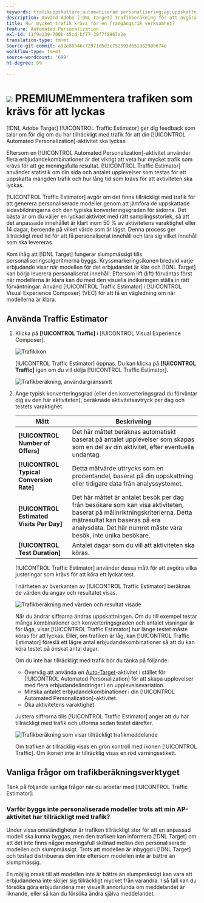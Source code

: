 ```yaml
---
keywords: trafikuppskattare;automatiserad personalisering;ap;uppskattning av trafik;automål
description: Använd Adobe [!DNL Target] Trafikberäkning för att avgöra om du har tillräckligt med trafik för att din Automated Personalization-aktivitet ska lyckas.
title: Hur mycket trafik krävs för en framgångsrik verksamhet?
feature: Automated Personalization
exl-id: 11f9e239-700b-45cd-bf77-39f7f8967a2e
translation-type: tm+mt
source-git-commit: a92e88b46c72971d5d3c752593d651d8290b674e
workflow-type: tm+mt
source-wordcount: '699'
ht-degree: 0%

---
```


# ![](/help/assets/premium.png) PREMIUMEmmentera trafiken som krävs för att lyckas

[!DNL Adobe Target] [!UICONTROL Traffic Estimator] ger dig feedback som talar om för dig om du har tillräckligt med trafik för att din [!UICONTROL Automated Personalization]-aktivitet ska lyckas.

Eftersom en [!UICONTROL Automated Personalization]-aktivitet använder flera erbjudandekombinationer är det viktigt att veta hur mycket trafik som krävs för att ge meningsfulla resultat. [!UICONTROL Traffic Estimator] använder statistik om din sida och antalet upplevelser som testas för att uppskatta mängden trafik och hur lång tid som krävs för att aktiviteten ska lyckas.

[!UICONTROL Traffic Estimator] avgör om det finns tillräckligt med trafik för att generera personaliserade modeller genom att jämföra de uppskattade sidavbildningarna och den typiska konverteringsgraden för sidorna. Det bästa är om du väljer en lyckad aktivitet med rätt samplingsstorlek, så att det anpassade innehållet är klart inom 50 % av aktivitetens varaktighet eller 14 dagar, beroende på vilket värde som är lägst. Denna process ger tillräckligt med tid för att få personaliserat innehåll och lära sig vilket innehåll som ska levereras.

Kom ihåg att [!DNL Target] fungerar slumpmässigt tills personaliseringsalgoritmerna byggs. Kryssmarkeringsikonen bredvid varje erbjudande visar när modellen för det erbjudandet är klar och [!DNL Target] kan börja leverera personaliserat innehåll. Eftersom lift (lift) förväntas först när modellerna är klara kan du med den visuella indikeringen ställa in rätt förväntningar. Använd [!UICONTROL Traffic Estimator] i [!UICONTROL Visual Experience Composer] (VEC) för att få en vägledning om när modellerna är klara.

## Använda Traffic Estimator

1. Klicka på **[!UICONTROL Traffic]** i [!UICONTROL Visual Experience Composer].

   ![Trafikikon](/help/c-activities/t-automated-personalization/assets/icon-traffic.png)

   [!UICONTROL Traffic Estimator] öppnas. Du kan klicka på **[!UICONTROL Traffic]** igen om du vill dölja [!UICONTROL Traffic Estimator].

   ![Trafikberäkning, användargränssnitt](assets/ap_est.png)

1. Ange typisk konverteringsgrad (eller den konverteringsgrad du förväntar dig av den här aktiviteten), beräknade aktivitetsavtryck per dag och testets varaktighet.

   | Mått | Beskrivning |
   | --- | --- |
   | **[!UICONTROL Number of Offers]** | Det här måttet beräknas automatiskt baserat på antalet upplevelser som skapas som en del av din aktivitet, efter eventuella undantag. |
   | **[!UICONTROL Typical Conversion Rate]** | Detta mätvärde uttrycks som en procentandel, baserat på din uppskattning eller tidigare data från analyssystemet. |
   | **[!UICONTROL Estimated Visits Per Day]** | Det här måttet är antalet besök per dag från besökare som kan visa aktiviteten, baserat på målinriktningskriterierna. Detta mätresultat kan baseras på era analysdata. Det här numret måste vara besök, inte unika besökare. |
   | **[!UICONTROL Test Duration]** | Antalet dagar som du vill att aktiviteten ska köras. |

   [!UICONTROL Traffic Estimator] använder dessa mått för att avgöra vilka justeringar som krävs för att köra ett lyckat test.

   I närheten av överkanten av [!UICONTROL Traffic Estimator] beräknas de värden du angav och resultatet visas.

   ![Trafikberäkning med värden och resultat visade](assets/ap_est_no.png)

   När du ändrar siffrorna ändras uppskattningen. Om du till exempel testar många kombinationer och konverteringsgraden och antalet visningar är för låga, visar [!UICONTROL Traffic Estimator] hur länge testet måste köras för att lyckas. Eller, om trafiken är låg, kan [!UICONTROL Traffic Estimator] föreslå ett lägre antal erbjudandekombinationer så att du kan köra testet på önskat antal dagar.

   Om du inte har tillräckligt med trafik bör du tänka på följande:

   * Överväg att använda en [Auto-Target](/help/c-activities/auto-target/auto-target-to-optimize.md)-aktivitet i stället för [!UICONTROL Automated Personalization] för att skapa upplevelser med flera erbjudandeändringar i en upplevelsevariation.
   * Minska antalet erbjudandekombinationer i din [!UICONTROL Automated Personalization]-aktivitet.
   * Öka aktivitetens varaktighet.

   Justera siffrorna tills [!UICONTROL Traffic Estimator] anger att du har tillräckligt med trafik och utforma sedan testet därefter.

   ![Trafikberäkning som visar tillräckligt trafikmeddelande](assets/ap_est_yes.png)

   Om trafiken är tillräcklig visas en grön kontroll med ikonen [!UICONTROL Traffic]. Om ikonen inte är tillräcklig visas en röd varningsetikett.

## Vanliga frågor om trafikberäkningsverktyget

Tänk på följande vanliga frågor när du arbetar med [!UICONTROL Traffic Estimator]:

### Varför byggs inte personaliserade modeller trots att min AP-aktivitet har tillräckligt med trafik?

Under vissa omständigheter är trafiken tillräckligt stor för att en anpassad modell ska kunna byggas, men den trafiken kan informera [!DNL Target] om att det inte finns någon meningsfull skillnad mellan den personaliserade modellen och slumpmässigt. Trots att modellen är inbyggd i [!DNL Target] och testad distribueras den inte eftersom modellen inte är bättre än slumpmässig.

En möjlig orsak till att modellen inte är bättre än slumpmässigt kan vara att erbjudandena inte skiljer sig tillräckligt mycket från varandra. I så fall kan du försöka göra erbjudandena mer visuellt annorlunda om meddelandet är liknande, eller så kan du försöka ändra själva meddelandet.
